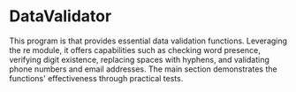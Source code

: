 # DataValidator
This program is that provides essential data validation functions. Leveraging the re module, it offers capabilities such as checking word presence, verifying digit existence, replacing spaces with hyphens, and validating phone numbers and email addresses. The main section demonstrates the functions' effectiveness through practical tests.
